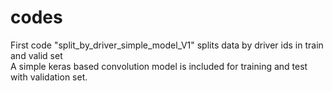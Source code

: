 # codes
First code "split_by_driver_simple_model_V1" splits data by driver ids in train and valid set <br />
A simple keras based convolution model is included for training and test with validation set.
